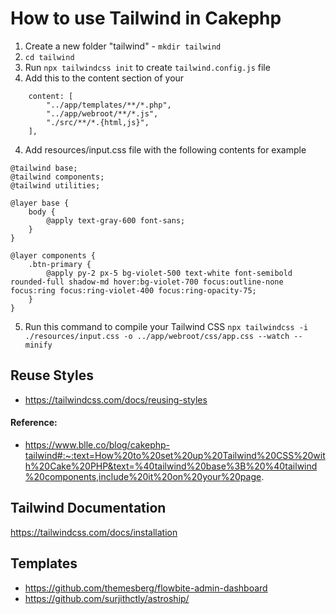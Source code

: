# How to use Tailwind in Cakephp

1. Create a new folder "tailwind" - `mkdir tailwind`
2. `cd tailwind`
3. Run `npx tailwindcss init` to create `tailwind.config.js` file
4. Add this to the content section of your

```
    content: [
        "../app/templates/**/*.php",
        "../app/webroot/**/*.js",
        "./src/**/*.{html,js}",
    ],
```

4. Add resources/input.css file with the following contents for example

```
@tailwind base;
@tailwind components;
@tailwind utilities;

@layer base {
    body {
        @apply text-gray-600 font-sans;
    }
}

@layer components {
    .btn-primary {
        @apply py-2 px-5 bg-violet-500 text-white font-semibold rounded-full shadow-md hover:bg-violet-700 focus:outline-none focus:ring focus:ring-violet-400 focus:ring-opacity-75;
    }
}
```

5. Run this command to compile your Tailwind CSS
   `npx tailwindcss -i ./resources/input.css -o ../app/webroot/css/app.css --watch --minify`

## Reuse Styles

- https://tailwindcss.com/docs/reusing-styles

#### Reference:

- https://www.blle.co/blog/cakephp-tailwind#:~:text=How%20to%20set%20up%20Tailwind%20CSS%20with%20Cake%20PHP&text=%40tailwind%20base%3B%20%40tailwind%20components,include%20it%20on%20your%20page.

## Tailwind Documentation

https://tailwindcss.com/docs/installation

## Templates

- https://github.com/themesberg/flowbite-admin-dashboard
- https://github.com/surjithctly/astroship/
